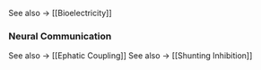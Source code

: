 See also -> [[Bioelectricity]]

### Neural Communication

See also -> [[Ephatic Coupling]]
See also -> [[Shunting Inhibition]]